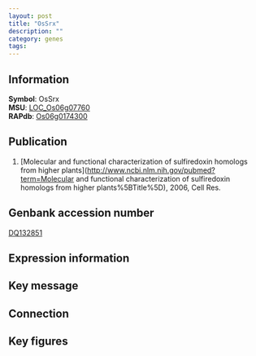 ```yaml
---
layout: post
title: "OsSrx"
description: ""
category: genes
tags: 
---
```


## Information
__Symbol__: OsSrx  
__MSU__: [LOC_Os06g07760](http://rice.plantbiology.msu.edu/cgi-bin/ORF_infopage.cgi?orf=LOC_Os06g07760)  
__RAPdb__: [Os06g0174300](http://rapdb.dna.affrc.go.jp/viewer/gbrowse_details/irgsp1?name=Os06g0174300)  

## Publication
1. [Molecular and functional characterization of sulfiredoxin homologs from higher plants](http://www.ncbi.nlm.nih.gov/pubmed?term=Molecular and functional characterization of sulfiredoxin homologs from higher plants%5BTitle%5D), 2006, Cell Res.

## Genbank accession number
[DQ132851](http://www.ncbi.nlm.nih.gov/nuccore/DQ132851)  

## Expression information

## Key message

## Connection

## Key figures


